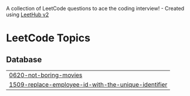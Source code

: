 A collection of LeetCode questions to ace the coding interview! - Created using [LeetHub v2](https://github.com/arunbhardwaj/LeetHub-2.0)
<!---LeetCode Topics Start-->
# LeetCode Topics
## Database
|  |
| ------- |
| [0620-not-boring-movies](https://github.com/sureshpallapu/LeetCode-SQL-50/tree/master/0620-not-boring-movies) |
| [1509-replace-employee-id-with-the-unique-identifier](https://github.com/sureshpallapu/LeetCode-SQL-50/tree/master/1509-replace-employee-id-with-the-unique-identifier) |
<!---LeetCode Topics End-->